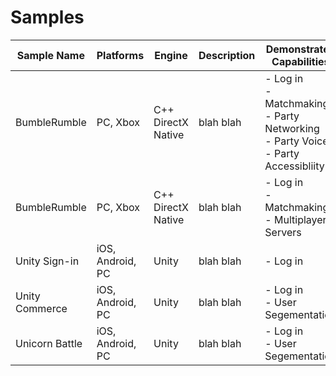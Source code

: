 # Samples

|Sample Name| Platforms| Engine| Description | Demonstrated Capabilities|
|-|-|-|-|-|
|BumbleRumble | PC, Xbox | C++ DirectX Native | blah blah | - Log in <br> - Matchmaking <br> - Party Networking <br> - Party Voice <br> - Party Accessibliity |
|BumbleRumble | PC, Xbox | C++ DirectX Native | blah blah | - Log in <br> - Matchmaking <br> - Multiplayer Servers |
|Unity Sign-in | iOS, Android, PC | Unity | blah blah | - Log in |
|Unity Commerce | iOS, Android, PC | Unity | blah blah | - Log in <br> - User Segementation |
|Unicorn Battle | iOS, Android, PC | Unity | blah blah | - Log in <br> - User Segementation |
